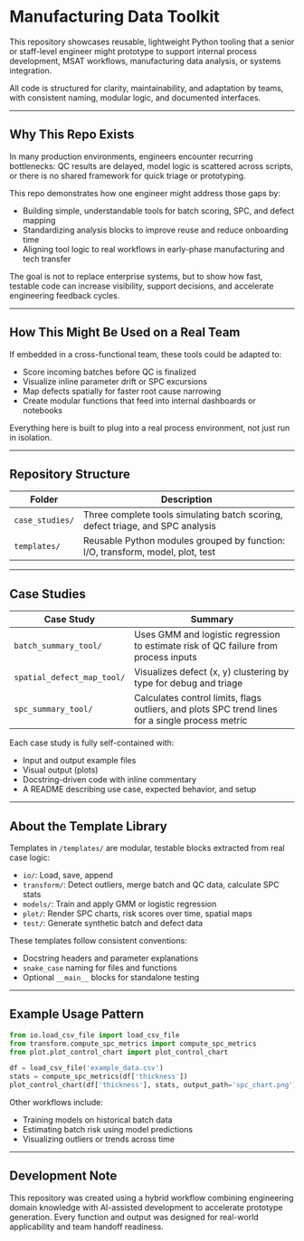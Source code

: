 # Manufacturing Data Toolkit

This repository showcases reusable, lightweight Python tooling that a senior or staff-level engineer might prototype to support internal process development, MSAT workflows, manufacturing data analysis, or systems integration.

All code is structured for clarity, maintainability, and adaptation by teams, with consistent naming, modular logic, and documented interfaces.

---

## Why This Repo Exists

In many production environments, engineers encounter recurring bottlenecks: QC results are delayed, model logic is scattered across scripts, or there is no shared framework for quick triage or prototyping.

This repo demonstrates how one engineer might address those gaps by:
- Building simple, understandable tools for batch scoring, SPC, and defect mapping
- Standardizing analysis blocks to improve reuse and reduce onboarding time
- Aligning tool logic to real workflows in early-phase manufacturing and tech transfer

The goal is not to replace enterprise systems, but to show how fast, testable code can increase visibility, support decisions, and accelerate engineering feedback cycles.

---

## How This Might Be Used on a Real Team

If embedded in a cross-functional team, these tools could be adapted to:
- Score incoming batches before QC is finalized
- Visualize inline parameter drift or SPC excursions
- Map defects spatially for faster root cause narrowing
- Create modular functions that feed into internal dashboards or notebooks

Everything here is built to plug into a real process environment, not just run in isolation.

---

## Repository Structure

| Folder               | Description |
|----------------------|-------------|
| `case_studies/`      | Three complete tools simulating batch scoring, defect triage, and SPC analysis |
| `templates/`         | Reusable Python modules grouped by function: I/O, transform, model, plot, test |

---

## Case Studies

| Case Study               | Summary |
|--------------------------|---------|
| `batch_summary_tool/`    | Uses GMM and logistic regression to estimate risk of QC failure from process inputs |
| `spatial_defect_map_tool/` | Visualizes defect (x, y) clustering by type for debug and triage |
| `spc_summary_tool/`      | Calculates control limits, flags outliers, and plots SPC trend lines for a single process metric |

Each case study is fully self-contained with:
- Input and output example files
- Visual output (plots)
- Docstring-driven code with inline commentary
- A README describing use case, expected behavior, and setup

---

## About the Template Library

Templates in `/templates/` are modular, testable blocks extracted from real case logic:
- `io/`: Load, save, append
- `transform/`: Detect outliers, merge batch and QC data, calculate SPC stats
- `models/`: Train and apply GMM or logistic regression
- `plot/`: Render SPC charts, risk scores over time, spatial maps
- `test/`: Generate synthetic batch and defect data

These templates follow consistent conventions:
- Docstring headers and parameter explanations
- `snake_case` naming for files and functions
- Optional `__main__` blocks for standalone testing

---

## Example Usage Pattern

```python
from io.load_csv_file import load_csv_file
from transform.compute_spc_metrics import compute_spc_metrics
from plot.plot_control_chart import plot_control_chart

df = load_csv_file('example_data.csv')
stats = compute_spc_metrics(df['thickness'])
plot_control_chart(df['thickness'], stats, output_path='spc_chart.png')
```

Other workflows include:
- Training models on historical batch data
- Estimating batch risk using model predictions
- Visualizing outliers or trends across time

---

## Development Note

This repository was created using a hybrid workflow combining engineering domain knowledge with AI-assisted development to accelerate prototype generation. Every function and output was designed for real-world applicability and team handoff readiness.
